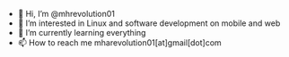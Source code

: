 - 👋 Hi, I’m @mhrevolution01
- 👀 I’m interested in Linux and software development on mobile and web
- 🌱 I’m currently learning everything
- 📫 How to reach me mharevolution01[at]gmail[dot]com


<!---
mhrevolution01/mhrevolution01 is a ✨ special ✨ repository because its `README.md` (this file) appears on your GitHub profile.
You can click the Preview link to take a look at your changes.
--->
